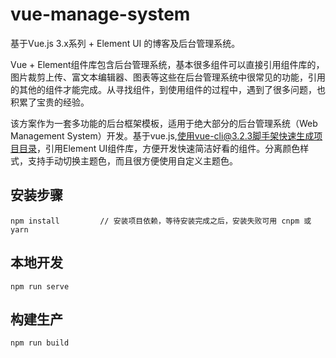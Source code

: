# vue-manage-system #
基于Vue.js 3.x系列 + Element UI 的博客及后台管理系统。

Vue + Element组件库包含后台管理系统，基本很多组件可以直接引用组件库的，图片裁剪上传、富文本编辑器、图表等这些在后台管理系统中很常见的功能，引用的其他的组件才能完成。从寻找组件，到使用组件的过程中，遇到了很多问题，也积累了宝贵的经验。

该方案作为一套多功能的后台框架模板，适用于绝大部分的后台管理系统（Web Management System）开发。基于vue.js,使用vue-cli@3.2.3脚手架快速生成项目目录，引用Element UI组件库，方便开发快速简洁好看的组件。分离颜色样式，支持手动切换主题色，而且很方便使用自定义主题色。

## 安装步骤 ##

	npm install         // 安装项目依赖，等待安装完成之后，安装失败可用 cnpm 或 yarn

## 本地开发 ##

	npm run serve

## 构建生产 ##

	npm run build
